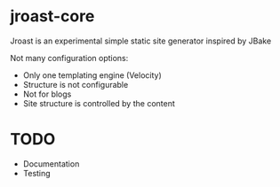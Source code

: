 # jroast-core
Jroast is an experimental simple static site generator inspired by JBake

Not many configuration options:
* Only one templating engine (Velocity)
* Structure is not configurable
* Not for blogs
* Site structure is controlled by the content

# TODO
* Documentation
* Testing

